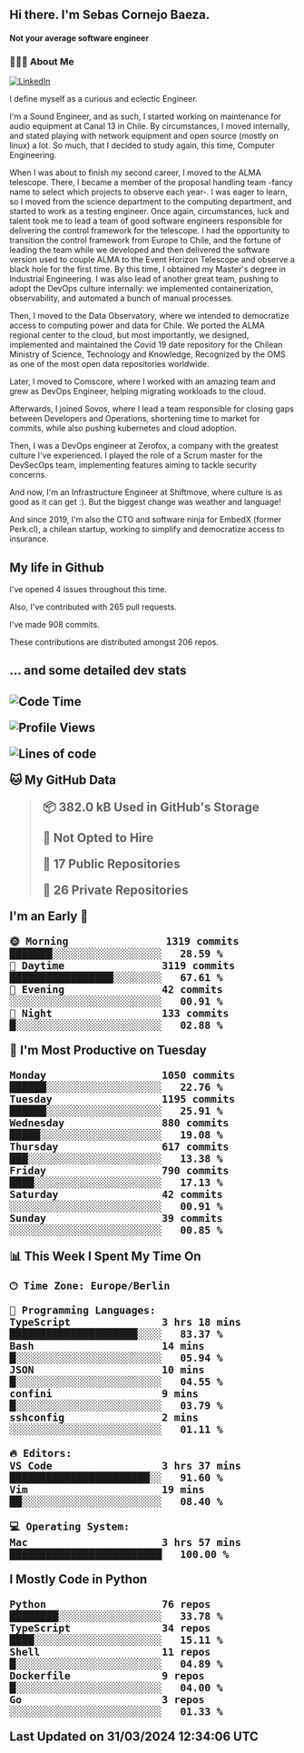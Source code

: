 <h2> Hi there.  I'm Sebas Cornejo Baeza.</h2>
<h4> Not your average software engineer</h4>
<h3> 👨🏻‍💻 About Me </h3>
<a href="http://linkedin.com/in/sebastian-cornejo-baeza/"><img alt="LinkedIn" src="https://img.shields.io/badge/Sebas%20Cornejo%20-informational?style=appveyor&logo=linkedin"></a>


I define myself as a curious and eclectic Engineer.

I'm a Sound Engineer, and as such, I started working on maintenance for audio equipment at Canal 13 in Chile.
By circumstances, I moved internally, and stated playing with network equipment and open source (mostly on linux) 
a lot. So much, that I decided to study again, this time, Computer Engineering.

When I was about to finish my second career, I moved to the ALMA telescope. There, I became a member of the proposal handling team
-fancy name to select which projects to observe each year-. 
I was eager to learn, so I moved from the science department to the computing department, and started to work as 
a testing engineer. Once again, circumstances, luck and talent took me to lead a team of good software engineers 
responsible for delivering the control framework for the telescope. I had the opportunity to transition the control framework from
Europe to Chile, and the fortune of leading the team while we developed and then delivered the software
version used to couple ALMA to the Event Horizon Telescope and observe a black hole for the first time.
By this time, I obtained my Master's degree in Industrial Engineering.
I was also lead of another great team, pushing to adopt the DevOps culture internally: we implemented containerization, observability, and automated a bunch of manual processes.

Then, I moved to the Data Observatory, where we intended to democratize access to computing power
and data for Chile. We ported the ALMA regional center to the cloud, but most importantly, we designed, implemented
and maintained the Covid 19 date repository for the Chilean Ministry of Science, Technology and Knowledge, Recognized by the OMS as one of the most open
data repositories worldwide.

Later, I moved to Comscore, where I worked with an amazing team and grew as DevOps Engineer, helping migrating workloads to the cloud.

Afterwards, I joined Sovos, where I lead a team responsible for closing gaps between Developers and Operations, shortening time to market for commits, while
also pushing kubernetes and cloud adoption.

Then, I was a DevOps engineer at Zerofox, a company with the greatest culture I've experienced. I played the role of a Scrum master for the DevSecOps team,
implementing features aiming to tackle security concerns.

And now, I'm an Infrastructure Engineer at Shiftmove, where culture is as good as it can get :). But the biggest change was weather and language!
 
And since 2019, I'm also the CTO and software ninja for EmbedX (former Perk.cl), a chilean startup, working to simplify and democratize access to insurance.

<h2> My life in Github </h2>

I've opened 4 issues throughout this time.

Also, I've contributed with 265 pull requests.

I've made 908 commits.

These contributions are distributed amongst 206 repos.

<h2>... and some detailed dev stats<h2>

<!--START_SECTION:waka-->
![Code Time](http://img.shields.io/badge/Code%20Time-702%20hrs%202%20mins-blue)

![Profile Views](http://img.shields.io/badge/Profile%20Views-4-blue)

![Lines of code](https://img.shields.io/badge/From%20Hello%20World%20I%27ve%20Written-1.4%20million%20lines%20of%20code-blue)

**🐱 My GitHub Data** 

> 📦 382.0 kB Used in GitHub's Storage 
 > 
> 🚫 Not Opted to Hire
 > 
> 📜 17 Public Repositories 
 > 
> 🔑 26 Private Repositories 
 > 
**I'm an Early 🐤** 

```text
🌞 Morning                1319 commits        ███████░░░░░░░░░░░░░░░░░░   28.59 % 
🌆 Daytime                3119 commits        █████████████████░░░░░░░░   67.61 % 
🌃 Evening                42 commits          ░░░░░░░░░░░░░░░░░░░░░░░░░   00.91 % 
🌙 Night                  133 commits         █░░░░░░░░░░░░░░░░░░░░░░░░   02.88 % 
```
📅 **I'm Most Productive on Tuesday** 

```text
Monday                   1050 commits        ██████░░░░░░░░░░░░░░░░░░░   22.76 % 
Tuesday                  1195 commits        ██████░░░░░░░░░░░░░░░░░░░   25.91 % 
Wednesday                880 commits         █████░░░░░░░░░░░░░░░░░░░░   19.08 % 
Thursday                 617 commits         ███░░░░░░░░░░░░░░░░░░░░░░   13.38 % 
Friday                   790 commits         ████░░░░░░░░░░░░░░░░░░░░░   17.13 % 
Saturday                 42 commits          ░░░░░░░░░░░░░░░░░░░░░░░░░   00.91 % 
Sunday                   39 commits          ░░░░░░░░░░░░░░░░░░░░░░░░░   00.85 % 
```


📊 **This Week I Spent My Time On** 

```text
🕑︎ Time Zone: Europe/Berlin

💬 Programming Languages: 
TypeScript               3 hrs 18 mins       █████████████████████░░░░   83.37 % 
Bash                     14 mins             █░░░░░░░░░░░░░░░░░░░░░░░░   05.94 % 
JSON                     10 mins             █░░░░░░░░░░░░░░░░░░░░░░░░   04.55 % 
confini                  9 mins              █░░░░░░░░░░░░░░░░░░░░░░░░   03.79 % 
sshconfig                2 mins              ░░░░░░░░░░░░░░░░░░░░░░░░░   01.11 % 

🔥 Editors: 
VS Code                  3 hrs 37 mins       ███████████████████████░░   91.60 % 
Vim                      19 mins             ██░░░░░░░░░░░░░░░░░░░░░░░   08.40 % 

💻 Operating System: 
Mac                      3 hrs 57 mins       █████████████████████████   100.00 % 
```

**I Mostly Code in Python** 

```text
Python                   76 repos            ████████░░░░░░░░░░░░░░░░░   33.78 % 
TypeScript               34 repos            ████░░░░░░░░░░░░░░░░░░░░░   15.11 % 
Shell                    11 repos            █░░░░░░░░░░░░░░░░░░░░░░░░   04.89 % 
Dockerfile               9 repos             █░░░░░░░░░░░░░░░░░░░░░░░░   04.00 % 
Go                       3 repos             ░░░░░░░░░░░░░░░░░░░░░░░░░   01.33 % 
```




 Last Updated on 31/03/2024 12:34:06 UTC
<!--END_SECTION:waka-->
